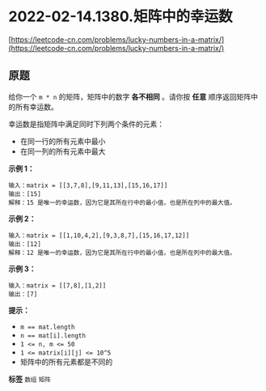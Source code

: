 # 2022-02-14.1380.矩阵中的幸运数
[https://leetcode-cn.com/problems/lucky-numbers-in-a-matrix/](https://leetcode-cn.com/problems/lucky-numbers-in-a-matrix/)
## 原题
给你一个 `m * n` 的矩阵，矩阵中的数字 **各不相同** 。请你按 **任意** 顺序返回矩阵中的所有幸运数。

幸运数是指矩阵中满足同时下列两个条件的元素：
- 在同一行的所有元素中最小
- 在同一列的所有元素中最大
 

 **示例 1：** 

```
输入：matrix = [[3,7,8],[9,11,13],[15,16,17]]
输出：[15]
解释：15 是唯一的幸运数，因为它是其所在行中的最小值，也是所在列中的最大值。

```
 **示例 2：** 

```
输入：matrix = [[1,10,4,2],[9,3,8,7],[15,16,17,12]]
输出：[12]
解释：12 是唯一的幸运数，因为它是其所在行中的最小值，也是所在列中的最大值。

```
 **示例 3：** 

```
输入：matrix = [[7,8],[1,2]]
输出：[7]

```
 

 **提示：** 
-  `m == mat.length` 
-  `n == mat[i].length` 
-  `1 <= n, m <= 50` 
-  `1 <= matrix[i][j] <= 10^5` 
- 矩阵中的所有元素都是不同的
 
**标签**
`数组` `矩阵` 


##
```go

```
>
